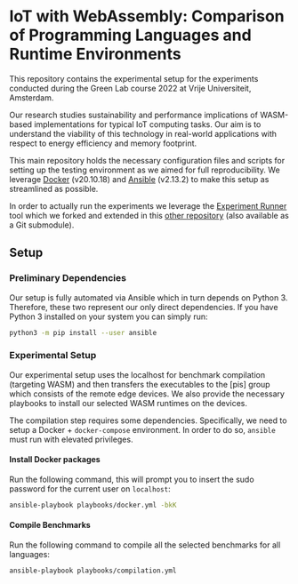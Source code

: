 # IoT with WebAssembly: Comparison of Programming Languages and Runtime Environments

This repository contains the experimental setup for the experiments conducted during the Green Lab course 2022 at Vrije Universiteit, Amsterdam.

Our research studies sustainability and performance implications of WASM-based implementations for typical IoT computing tasks. Our aim is to understand the viability of this technology in real-world applications with respect to energy efficiency and memory footprint.

This main repository holds the necessary configuration files and scripts for setting up the testing environment as we aimed for full reproducibility. We leverage [Docker](https://www.docker.com/) (v20.10.18) and [Ansible](https://www.ansible.com/) (v2.13.2) to make this setup as streamlined as possible.

In order to actually run the experiments we leverage the [Experiment Runner](https://github.com/S2-group/experiment-runner) tool which we forked and extended in this [other repository](https://github.com/marinoandrea/experiment-runner-green-lab-2022) (also available as a Git submodule).

## Setup

### Preliminary Dependencies

Our setup is fully automated via Ansible which in turn depends on Python 3. Therefore, these two represent our only direct dependencies. If you have Python 3 installed on your system you can simply run:

```bash
python3 -m pip install --user ansible
```

### Experimental Setup

Our experimental setup uses the localhost for benchmark compilation (targeting WASM) and then transfers the executables to the \[pis\] group which consists of the remote edge devices. We also provide the necessary playbooks to install our selected WASM runtimes on the devices.

The compilation step requires some dependencies. Specifically, we need to setup a Docker + `docker-compose` environment. In order to do so, `ansible` must run with elevated privileges.

#### Install Docker packages

Run the following command, this will prompt you to insert the sudo password for the current user on `localhost`:

```bash
ansible-playbook playbooks/docker.yml -bkK
```

#### Compile Benchmarks

Run the following command to compile all the selected benchmarks for all languages:

```bash
ansible-playbook playbooks/compilation.yml
```
